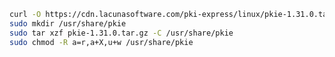 ﻿```sh
curl -O https://cdn.lacunasoftware.com/pki-express/linux/pkie-1.31.0.tar.gz
sudo mkdir /usr/share/pkie
sudo tar xzf pkie-1.31.0.tar.gz -C /usr/share/pkie
sudo chmod -R a=r,a+X,u+w /usr/share/pkie
```
